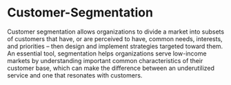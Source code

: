 # Customer-Segmentation
Customer segmentation allows organizations to divide a market into subsets  of customers that have, or are perceived to have, common needs, interests, 
and priorities – then design and implement strategies targeted toward them. An essential tool, segmentation helps organizations serve low-income markets 
by understanding important common characteristics of their customer base, which can make the difference between an underutilized service and one that resonates with customers.
